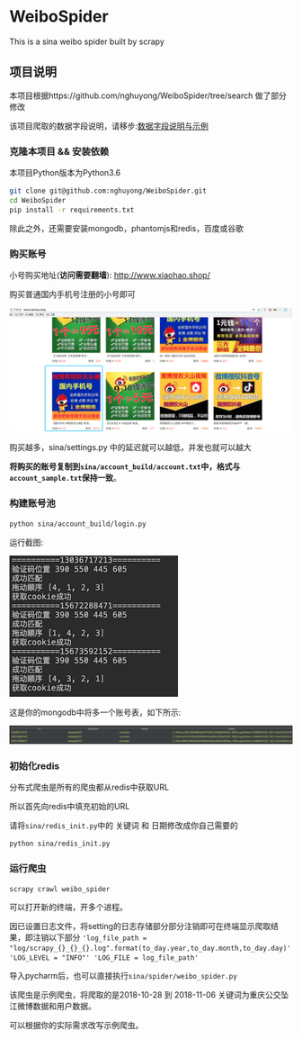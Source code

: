# WeiboSpider
This is a sina weibo spider built by scrapy



## 项目说明
本项目根据https://github.com/nghuyong/WeiboSpider/tree/search 做了部分修改

该项目爬取的数据字段说明，请移步:[数据字段说明与示例](./data_stracture.md)

### 克隆本项目 && 安装依赖
本项目Python版本为Python3.6
```bash
git clone git@github.com:nghuyong/WeiboSpider.git
cd WeiboSpider
pip install -r requirements.txt
```
除此之外，还需要安装mongodb，phantomjs和redis，百度或谷歌

### 购买账号
小号购买地址(**访问需要翻墙**): http://www.xiaohao.shop/ 

购买普通国内手机号注册的小号即可

![](./images/xiaohao.shop.png)

购买越多，sina/settings.py 中的延迟就可以越低，并发也就可以越大

**将购买的账号复制到`sina/account_build/account.txt`中，格式与`account_sample.txt`保持一致**。

### 构建账号池

```bash
python sina/account_build/login.py
```
运行截图:

![](./images/account_build_screenshot.png)

这是你的mongodb中将多一个账号表，如下所示:

![](./images/account.png)


### 初始化redis
分布式爬虫是所有的爬虫都从redis中获取URL

所以首先向redis中填充初始的URL

请将`sina/redis_init.py`中的 关键词 和 日期修改成你自己需要的

```bash
python sina/redis_init.py
```

### 运行爬虫
```bash
scrapy crawl weibo_spider 
```
可以打开新的终端，开多个进程。

因已设置日志文件，将setting的日志存储部分部分注销即可在终端显示爬取结果，即注销以下部分
`'log_file_path = "log/scrapy_{}_{}_{}.log".format(to_day.year,to_day.month,to_day.day)'
'LOG_LEVEL = "INFO"'
'LOG_FILE = log_file_path'`

导入pycharm后，也可以直接执行`sina/spider/weibo_spider.py`

该爬虫是示例爬虫，将爬取的是2018-10-28 到 2018-11-06 关键词为重庆公交坠江微博数据和用户数据。

可以根据你的实际需求改写示例爬虫。
